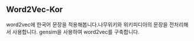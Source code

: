 ## Word2Vec-Kor
word2vec에 한국어 문장을 적용해봅니다.나무위키와 위키피디아의 문장을 전처리해서 사용합니다.
gensim을 사용하여 word2vec를 구축합니다.
